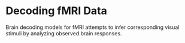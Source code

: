# Decoding fMRI Data

Brain decoding models for fMRI attempts to infer corresponding visual stimuli by analyzing observed brain responses. 
